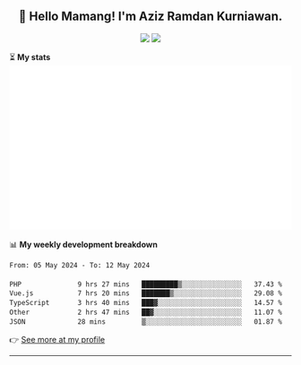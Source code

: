 <h2 align="center">👋 Hello Mamang! I'm Aziz Ramdan Kurniawan.</h2>  
<p align="center">
  <img src="https://komarev.com/ghpvc/?username=azizramdan">
  <img src="https://wakatime.com/badge/user/90056fa0-4c31-4eca-954e-2a3ac05896f9.svg">
</p>
    
⏳ **My stats**  
![](https://raw.githubusercontent.com/azizramdan/github-stats/master/generated/overview.svg#gh-dark-mode-only)

📊 **My weekly development breakdown**
<!--START_SECTION:waka-->

```txt
From: 05 May 2024 - To: 12 May 2024

PHP              9 hrs 27 mins   █████████▒░░░░░░░░░░░░░░░   37.43 %
Vue.js           7 hrs 20 mins   ███████▒░░░░░░░░░░░░░░░░░   29.08 %
TypeScript       3 hrs 40 mins   ███▓░░░░░░░░░░░░░░░░░░░░░   14.57 %
Other            2 hrs 47 mins   ██▓░░░░░░░░░░░░░░░░░░░░░░   11.07 %
JSON             28 mins         ▒░░░░░░░░░░░░░░░░░░░░░░░░   01.87 %
```

<!--END_SECTION:waka-->
👉 [See more at my profile](https://wakatime.com/@azizramdan)
***
